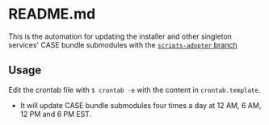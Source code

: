 # README.md

This is the automation for updating the installer and other singleton services' CASE bundle submodules with the [`scripts-adopter` branch](https://github.com/IBM/ibm-common-service-operator/tree/scripts-adopter)

## Usage
Edit the crontab file with `$ crontab -e` with the content in `crontab.template`.
- It will update CASE bundle submodules four times a day at 12 AM, 6 AM, 12 PM and 6 PM EST.